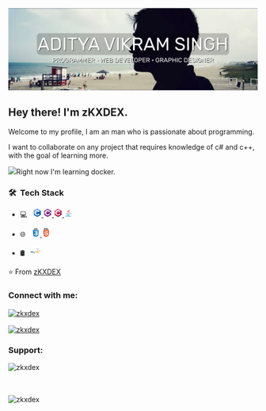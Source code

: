 <img src="https://raw.githubusercontent.com/AVS1508/AVS1508/master/assets/Aditya%20Vikram%20Singh%20Banner.png">

<h2> Hey there! I'm zKXDEX.</h2>

Welcome to my profile, I am an man who is passionate about programming.

I want to collaborate on any project that requires knowledge of c# and c++, with the goal of learning more.

 ️<img src="https://images.emojiterra.com/google/android-11/128px/270d.png" width="15px">Right now I'm learning docker.


<h3> 🛠 &nbsp;Tech Stack</h3>

- 💻 &nbsp;
  <a href="https://www.cprogramming.com/" target="_blank"> <img src="https://raw.githubusercontent.com/devicons/devicon/master/icons/c/c-original.svg" alt="c" width="17" height="17"/> </a> <a href="https://www.w3schools.com/cs/" target="_blank"> <img src="https://raw.githubusercontent.com/devicons/devicon/master/icons/csharp/csharp-original.svg" alt="csharp" width="17" height="17"/> </a> <a href="https://www.w3schools.com/cpp/" target="_blank"> <img src="https://raw.githubusercontent.com/devicons/devicon/master/icons/cplusplus/cplusplus-original.svg" alt="cplusplus" width="17" height="17"/> <a href="https://www.java.com" target="_blank"> <img src="https://raw.githubusercontent.com/devicons/devicon/master/icons/java/java-original.svg" alt="java" width="17" height="17"/> </a>
 
  
- 🌐 &nbsp;
  <a href="https://www.w3schools.com/css/" target="_blank"> <img src="https://raw.githubusercontent.com/devicons/devicon/master/icons/css3/css3-original-wordmark.svg" alt="css3" width="17" height="17"/> </a> <a href="https://www.w3.org/html/" target="_blank"> <img src="https://raw.githubusercontent.com/devicons/devicon/master/icons/html5/html5-original-wordmark.svg" alt="html5" width="17" height="17"/> </a>
- 🛢 &nbsp;
  <a href="https://www.mysql.com/" target="_blank"> <img src="https://raw.githubusercontent.com/devicons/devicon/master/icons/mysql/mysql-original-wordmark.svg" alt="mysql" width="20" height="20"/> </a>


⭐️ From [zKXDEX](https://github.com/zKXDEX)


<h3 align="left">Connect with me:</h3>
<p align="left">
<a href="https://dev.to/zKXDEX" target="blank"><img align="center" src="https://cdn.jsdelivr.net/npm/simple-icons@3.0.1/icons/dev-dot-to.svg" alt="zkxdex" height="30" width="40" /></a>

<a href="https://www.youtube.com/channel/UCfMkujiGow1II7svsi_x3iw" target="blank"><img align="center" src="https://cdn.jsdelivr.net/npm/simple-icons@3.0.1/icons/youtube.svg" alt="zkxdex" height="30" width="40" /></a>
</p>


<h3 align="left">Support:</h3>

<p><img align="left" src="https://github-readme-stats.vercel.app/api/top-langs?username=zkxdex&show_icons=true&locale=en&layout=compact" alt="zkxdex" </p>
<br><br><br>
<p>&nbsp;<img align="left" src="https://github-readme-stats.vercel.app/api?username=zkxdex&show_icons=true&locale=en" alt="zkxdex" /></p>



